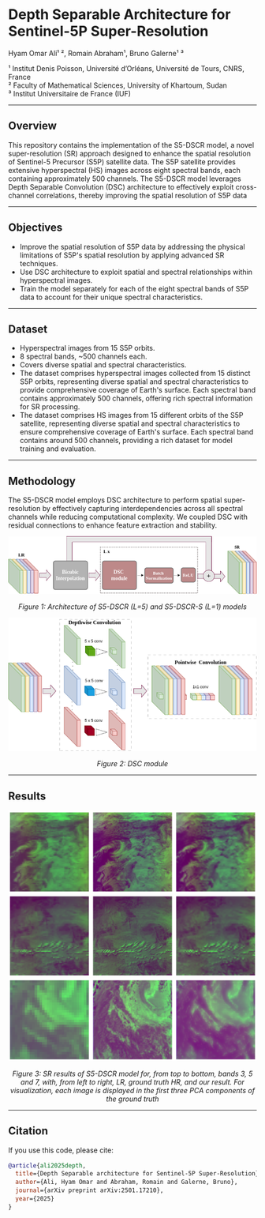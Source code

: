 # Depth Separable Architecture for Sentinel-5P Super-Resolution

Hyam Omar Ali¹ ², Romain Abraham¹, Bruno Galerne¹ ³  

¹ Institut Denis Poisson, Université d’Orléans, Université de Tours, CNRS, France  
² Faculty of Mathematical Sciences, University of Khartoum, Sudan  
³ Institut Universitaire de France (IUF)

---

## Overview

This repository contains the implementation of the S5-DSCR model, a novel super-resolution (SR) approach designed to enhance the spatial resolution of Sentinel-5 Precursor (S5P) satellite data. The S5P satellite provides extensive hyperspectral (HS) images across eight spectral bands, each containing approximately 500 channels. The S5-DSCR model leverages Depth Separable Convolution (DSC) architecture to effectively exploit cross-channel correlations, thereby improving the spatial resolution of S5P data

---

## Objectives

- Improve the spatial resolution of S5P data by addressing the physical limitations of S5P's spatial resolution by applying advanced SR techniques.
- Use DSC architecture to exploit spatial and spectral relationships within hyperspectral images.
- Train the model separately for each of the eight spectral bands of S5P data to account for their unique spectral characteristics.

---

## Dataset

- Hyperspectral images from 15 S5P orbits.
- 8 spectral bands, ~500 channels each.
- Covers diverse spatial and spectral characteristics.
- The dataset comprises hyperspectral images collected from 15 distinct S5P orbits, representing diverse spatial and spectral characteristics to provide comprehensive coverage of Earth's surface. Each spectral band contains approximately 500 channels, offering rich spectral information for SR processing.
- The dataset comprises HS images from 15 different orbits of the S5P satellite, representing diverse spatial and spectral characteristics to ensure comprehensive coverage of Earth's surface. Each spectral band contains around 500 channels, providing a rich dataset for model training and evaluation.

---

## Methodology

The S5-DSCR model employs DSC architecture to perform spatial super-resolution by effectively capturing interdependencies across all spectral channels while reducing computational complexity. We coupled DSC with residual connections to enhance feature extraction and stability.




![Alt text](images/architecture.png)
<p align="center"><em>Figure 1: Architecture of S5-DSCR (L=5) and S5-DSCR-S (L=1) models</em></p>



![Alt text](images/DSC.png)
<p align="center"><em>Figure 2: DSC module</em></p>



---

## Results

![Alt text](images/BD3.png)
![Alt text](images/BD5.png)
![Alt text](images/BD7.png)
<p align="center"><em>Figure 3: SR results of S5-DSCR model for, from top to bottom,  bands 3, 5 and 7, with, from left to right, LR, ground truth HR, and our result. For visualization, each image is displayed in the first three PCA components of the ground truth</em></p>


---

## Citation

If you use this code, please cite:

```bibtex
@article{ali2025depth,
  title={Depth Separable architecture for Sentinel-5P Super-Resolution},
  author={Ali, Hyam Omar and Abraham, Romain and Galerne, Bruno},
  journal={arXiv preprint arXiv:2501.17210},
  year={2025}
}
